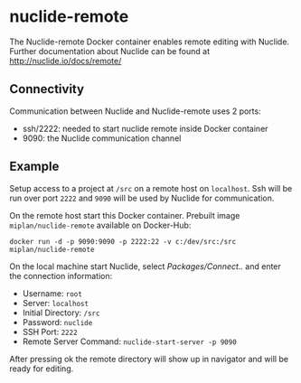 # nuclide-remote
The Nuclide-remote Docker container enables remote editing with Nuclide. 
Further documentation about Nuclide can be found at http://nuclide.io/docs/remote/

## Connectivity

Communication between Nuclide and Nuclide-remote uses 2 ports:
- ssh/2222: needed to start nuclide remote inside Docker container
- 9090: the Nuclide communication channel

## Example

Setup access to a project at `/src` on a remote host on `localhost`.
Ssh will be run over port `2222` and `9090` will be used by Nuclide for communication.

On the remote host start this Docker container. Prebuilt image `miplan/nuclide-remote` available on Docker-Hub:

    docker run -d -p 9090:9090 -p 2222:22 -v c:/dev/src:/src miplan/nuclide-remote

On the local machine start Nuclide, select *Packages/Connect..* and enter the connection information:

- Username: `root`
- Server: `localhost`
- Initial Directory: `/src`
- Password: `nuclide`
- SSH Port: `2222`
- Remote Server Command: `nuclide-start-server -p 9090`

After pressing ok the remote directory will show up in navigator and will be ready for editing.
